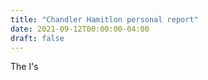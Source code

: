 ```yaml
---
title: "Chandler Hamitlon personal report"
date: 2021-09-12T00:00:00-04:00
draft: false
---
```


The I's
